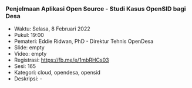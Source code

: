 ### Penjelmaan Aplikasi Open Source - Studi Kasus OpenSID bagi Desa

- Waktu: Selasa, 8 Februari 2022
- Pukul: 19:00
- Pemateri: Eddie Ridwan, PhD - Direktur Tehnis OpenDesa
- Slide: empty
- Video: empty
- Registrasi: https://fb.me/e/1mbRHCs03
- Sesi: 165
- Kategori: cloud, opendesa, opensid
- Deskripsi: -
